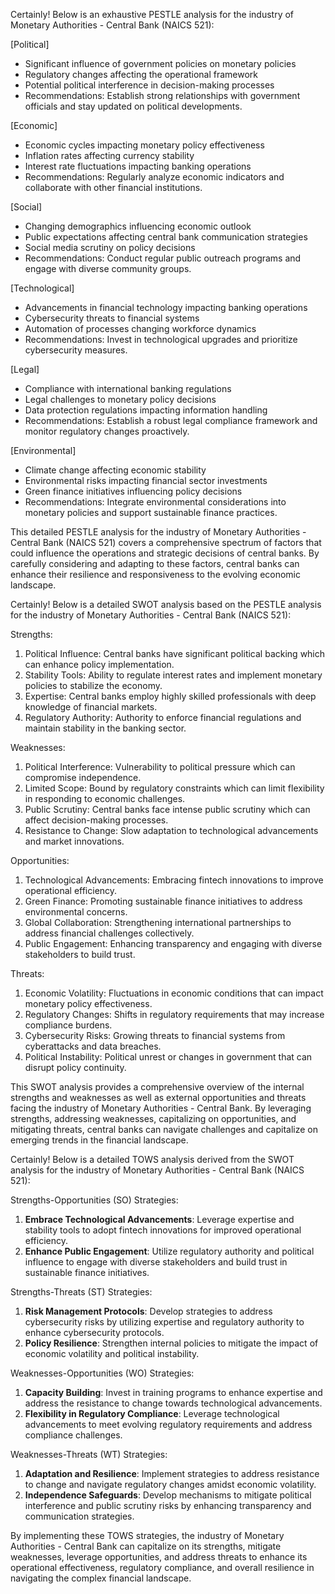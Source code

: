 Certainly! Below is an exhaustive PESTLE analysis for the industry of Monetary Authorities - Central Bank (NAICS 521):

[Political]
- Significant influence of government policies on monetary policies
- Regulatory changes affecting the operational framework
- Potential political interference in decision-making processes
- Recommendations: Establish strong relationships with government officials and stay updated on political developments.

[Economic]
- Economic cycles impacting monetary policy effectiveness
- Inflation rates affecting currency stability
- Interest rate fluctuations impacting banking operations
- Recommendations: Regularly analyze economic indicators and collaborate with other financial institutions.

[Social]
- Changing demographics influencing economic outlook
- Public expectations affecting central bank communication strategies
- Social media scrutiny on policy decisions
- Recommendations: Conduct regular public outreach programs and engage with diverse community groups.

[Technological]
- Advancements in financial technology impacting banking operations
- Cybersecurity threats to financial systems
- Automation of processes changing workforce dynamics
- Recommendations: Invest in technological upgrades and prioritize cybersecurity measures.

[Legal]
- Compliance with international banking regulations
- Legal challenges to monetary policy decisions
- Data protection regulations impacting information handling
- Recommendations: Establish a robust legal compliance framework and monitor regulatory changes proactively.

[Environmental]
- Climate change affecting economic stability
- Environmental risks impacting financial sector investments
- Green finance initiatives influencing policy decisions
- Recommendations: Integrate environmental considerations into monetary policies and support sustainable finance practices.

This detailed PESTLE analysis for the industry of Monetary Authorities - Central Bank (NAICS 521) covers a comprehensive spectrum of factors that could influence the operations and strategic decisions of central banks. By carefully considering and adapting to these factors, central banks can enhance their resilience and responsiveness to the evolving economic landscape.

Certainly! Below is a detailed SWOT analysis based on the PESTLE analysis for the industry of Monetary Authorities - Central Bank (NAICS 521):

Strengths:
1. Political Influence: Central banks have significant political backing which can enhance policy implementation.
2. Stability Tools: Ability to regulate interest rates and implement monetary policies to stabilize the economy.
3. Expertise: Central banks employ highly skilled professionals with deep knowledge of financial markets.
4. Regulatory Authority: Authority to enforce financial regulations and maintain stability in the banking sector.

Weaknesses:
1. Political Interference: Vulnerability to political pressure which can compromise independence.
2. Limited Scope: Bound by regulatory constraints which can limit flexibility in responding to economic challenges.
3. Public Scrutiny: Central banks face intense public scrutiny which can affect decision-making processes.
4. Resistance to Change: Slow adaptation to technological advancements and market innovations.

Opportunities:
1. Technological Advancements: Embracing fintech innovations to improve operational efficiency.
2. Green Finance: Promoting sustainable finance initiatives to address environmental concerns.
3. Global Collaboration: Strengthening international partnerships to address financial challenges collectively.
4. Public Engagement: Enhancing transparency and engaging with diverse stakeholders to build trust.

Threats:
1. Economic Volatility: Fluctuations in economic conditions that can impact monetary policy effectiveness.
2. Regulatory Changes: Shifts in regulatory requirements that may increase compliance burdens.
3. Cybersecurity Risks: Growing threats to financial systems from cyberattacks and data breaches.
4. Political Instability: Political unrest or changes in government that can disrupt policy continuity.

This SWOT analysis provides a comprehensive overview of the internal strengths and weaknesses as well as external opportunities and threats facing the industry of Monetary Authorities - Central Bank. By leveraging strengths, addressing weaknesses, capitalizing on opportunities, and mitigating threats, central banks can navigate challenges and capitalize on emerging trends in the financial landscape.

Certainly! Below is a detailed TOWS analysis derived from the SWOT analysis for the industry of Monetary Authorities - Central Bank (NAICS 521):

Strengths-Opportunities (SO) Strategies:
1. **Embrace Technological Advancements**: Leverage expertise and stability tools to adopt fintech innovations for improved operational efficiency.
2. **Enhance Public Engagement**: Utilize regulatory authority and political influence to engage with diverse stakeholders and build trust in sustainable finance initiatives.

Strengths-Threats (ST) Strategies:
1. **Risk Management Protocols**: Develop strategies to address cybersecurity risks by utilizing expertise and regulatory authority to enhance cybersecurity protocols.
2. **Policy Resilience**: Strengthen internal policies to mitigate the impact of economic volatility and political instability.

Weaknesses-Opportunities (WO) Strategies:
1. **Capacity Building**: Invest in training programs to enhance expertise and address the resistance to change towards technological advancements.
2. **Flexibility in Regulatory Compliance**: Leverage technological advancements to meet evolving regulatory requirements and address compliance challenges.

Weaknesses-Threats (WT) Strategies:
1. **Adaptation and Resilience**: Implement strategies to address resistance to change and navigate regulatory changes amidst economic volatility.
2. **Independence Safeguards**: Develop mechanisms to mitigate political interference and public scrutiny risks by enhancing transparency and communication strategies.

By implementing these TOWS strategies, the industry of Monetary Authorities - Central Bank can capitalize on its strengths, mitigate weaknesses, leverage opportunities, and address threats to enhance its operational effectiveness, regulatory compliance, and overall resilience in navigating the complex financial landscape.

